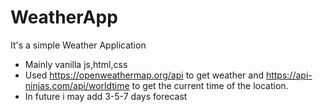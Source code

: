 # WeatherApp
It's a simple Weather Application 
- Mainly vanilla js,html,css
- Used https://openweathermap.org/api to get weather and https://api-ninjas.com/api/worldtime to get the current time of the location.
- In future i may add 3-5-7 days forecast 
